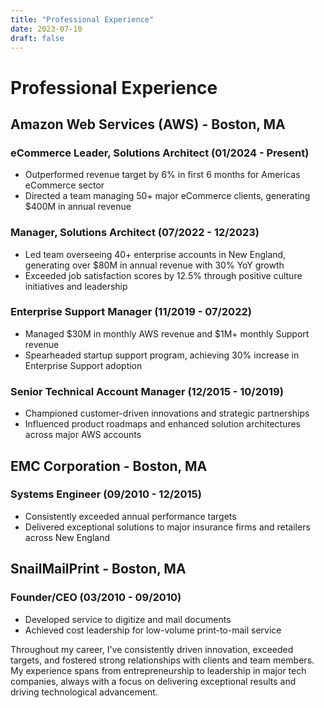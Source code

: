 ```yaml
---
title: "Professional Experience"
date: 2023-07-10
draft: false
---
```


# Professional Experience

## Amazon Web Services (AWS) - Boston, MA

### eCommerce Leader, Solutions Architect (01/2024 - Present)
- Outperformed revenue target by 6% in first 6 months for Americas eCommerce sector
- Directed a team managing 50+ major eCommerce clients, generating $400M in annual revenue

### Manager, Solutions Architect (07/2022 - 12/2023)
- Led team overseeing 40+ enterprise accounts in New England, generating over $80M in annual revenue with 30% YoY growth
- Exceeded job satisfaction scores by 12.5% through positive culture initiatives and leadership

### Enterprise Support Manager (11/2019 - 07/2022)
- Managed $30M in monthly AWS revenue and $1M+ monthly Support revenue
- Spearheaded startup support program, achieving 30% increase in Enterprise Support adoption

### Senior Technical Account Manager (12/2015 - 10/2019)
- Championed customer-driven innovations and strategic partnerships
- Influenced product roadmaps and enhanced solution architectures across major AWS accounts

## EMC Corporation - Boston, MA

### Systems Engineer (09/2010 - 12/2015)
- Consistently exceeded annual performance targets
- Delivered exceptional solutions to major insurance firms and retailers across New England

## SnailMailPrint - Boston, MA

### Founder/CEO (03/2010 - 09/2010)
- Developed service to digitize and mail documents
- Achieved cost leadership for low-volume print-to-mail service

Throughout my career, I've consistently driven innovation, exceeded targets, and fostered strong relationships with clients and team members. My experience spans from entrepreneurship to leadership in major tech companies, always with a focus on delivering exceptional results and driving technological advancement.
